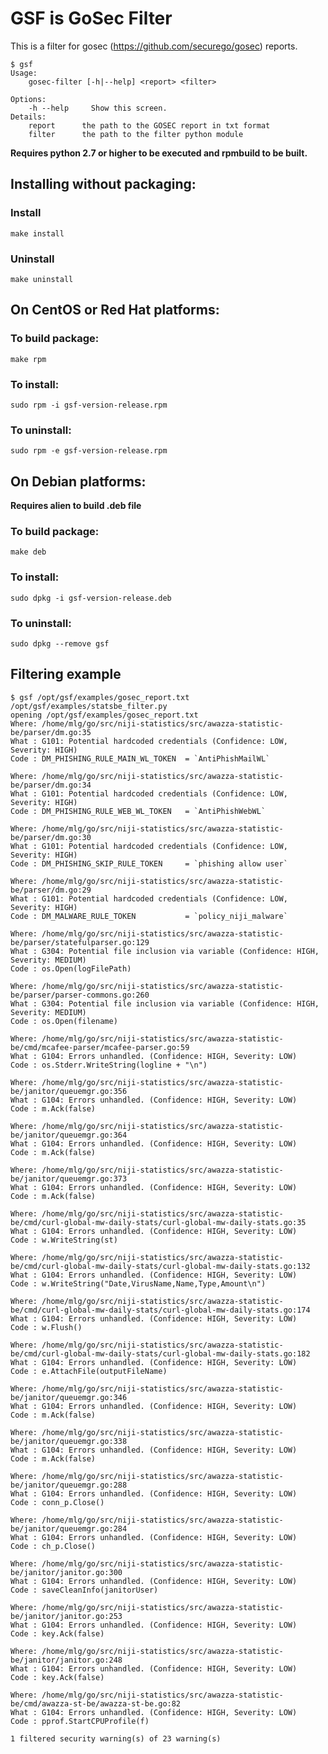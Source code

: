 # GSF is GoSec Filter
This is a filter for gosec (https://github.com/securego/gosec) reports.

    $ gsf
    Usage:
        gosec-filter [-h|--help] <report> <filter>
    
    Options:
        -h --help     Show this screen.
    Details:
        report      the path to the GOSEC report in txt format
        filter      the path to the filter python module

**Requires python 2.7 or higher to be executed and rpmbuild to be built.**

## Installing without packaging:
### Install
    make install
### Uninstall
    make uninstall
    
## On CentOS or Red Hat platforms:
### To build package: 
    make rpm
### To install:
    sudo rpm -i gsf-version-release.rpm
### To uninstall:
    sudo rpm -e gsf-version-release.rpm

## On Debian platforms:
**Requires alien to build .deb file**
### To build package:
    make deb
### To install:
    sudo dpkg -i gsf-version-release.deb
### To uninstall:
    sudo dpkg --remove gsf

## Filtering example

    $ gsf /opt/gsf/examples/gosec_report.txt /opt/gsf/examples/statsbe_filter.py
    opening /opt/gsf/examples/gosec_report.txt
    Where: /home/mlg/go/src/niji-statistics/src/awazza-statistic-be/parser/dm.go:35
    What : G101: Potential hardcoded credentials (Confidence: LOW, Severity: HIGH)
    Code : DM_PHISHING_RULE_MAIN_WL_TOKEN  = `AntiPhishMailWL`
    
    Where: /home/mlg/go/src/niji-statistics/src/awazza-statistic-be/parser/dm.go:34
    What : G101: Potential hardcoded credentials (Confidence: LOW, Severity: HIGH)
    Code : DM_PHISHING_RULE_WEB_WL_TOKEN   = `AntiPhishWebWL`
    
    Where: /home/mlg/go/src/niji-statistics/src/awazza-statistic-be/parser/dm.go:30
    What : G101: Potential hardcoded credentials (Confidence: LOW, Severity: HIGH)
    Code : DM_PHISHING_SKIP_RULE_TOKEN     = `phishing allow user`
    
    Where: /home/mlg/go/src/niji-statistics/src/awazza-statistic-be/parser/dm.go:29
    What : G101: Potential hardcoded credentials (Confidence: LOW, Severity: HIGH)
    Code : DM_MALWARE_RULE_TOKEN           = `policy_niji_malware`
    
    Where: /home/mlg/go/src/niji-statistics/src/awazza-statistic-be/parser/statefulparser.go:129
    What : G304: Potential file inclusion via variable (Confidence: HIGH, Severity: MEDIUM)
    Code : os.Open(logFilePath)
    
    Where: /home/mlg/go/src/niji-statistics/src/awazza-statistic-be/parser/parser-commons.go:260
    What : G304: Potential file inclusion via variable (Confidence: HIGH, Severity: MEDIUM)
    Code : os.Open(filename)
    
    Where: /home/mlg/go/src/niji-statistics/src/awazza-statistic-be/cmd/mcafee-parser/mcafee-parser.go:59
    What : G104: Errors unhandled. (Confidence: HIGH, Severity: LOW)
    Code : os.Stderr.WriteString(logline + "\n")
    
    Where: /home/mlg/go/src/niji-statistics/src/awazza-statistic-be/janitor/queuemgr.go:356
    What : G104: Errors unhandled. (Confidence: HIGH, Severity: LOW)
    Code : m.Ack(false)
    
    Where: /home/mlg/go/src/niji-statistics/src/awazza-statistic-be/janitor/queuemgr.go:364
    What : G104: Errors unhandled. (Confidence: HIGH, Severity: LOW)
    Code : m.Ack(false)
    
    Where: /home/mlg/go/src/niji-statistics/src/awazza-statistic-be/janitor/queuemgr.go:373
    What : G104: Errors unhandled. (Confidence: HIGH, Severity: LOW)
    Code : m.Ack(false)
    
    Where: /home/mlg/go/src/niji-statistics/src/awazza-statistic-be/cmd/curl-global-mw-daily-stats/curl-global-mw-daily-stats.go:35
    What : G104: Errors unhandled. (Confidence: HIGH, Severity: LOW)
    Code : w.WriteString(st)
    
    Where: /home/mlg/go/src/niji-statistics/src/awazza-statistic-be/cmd/curl-global-mw-daily-stats/curl-global-mw-daily-stats.go:132
    What : G104: Errors unhandled. (Confidence: HIGH, Severity: LOW)
    Code : w.WriteString("Date,VirusName,Name,Type,Amount\n")
    
    Where: /home/mlg/go/src/niji-statistics/src/awazza-statistic-be/cmd/curl-global-mw-daily-stats/curl-global-mw-daily-stats.go:174
    What : G104: Errors unhandled. (Confidence: HIGH, Severity: LOW)
    Code : w.Flush()
    
    Where: /home/mlg/go/src/niji-statistics/src/awazza-statistic-be/cmd/curl-global-mw-daily-stats/curl-global-mw-daily-stats.go:182
    What : G104: Errors unhandled. (Confidence: HIGH, Severity: LOW)
    Code : e.AttachFile(outputFileName)
    
    Where: /home/mlg/go/src/niji-statistics/src/awazza-statistic-be/janitor/queuemgr.go:346
    What : G104: Errors unhandled. (Confidence: HIGH, Severity: LOW)
    Code : m.Ack(false)
    
    Where: /home/mlg/go/src/niji-statistics/src/awazza-statistic-be/janitor/queuemgr.go:338
    What : G104: Errors unhandled. (Confidence: HIGH, Severity: LOW)
    Code : m.Ack(false)
    
    Where: /home/mlg/go/src/niji-statistics/src/awazza-statistic-be/janitor/queuemgr.go:288
    What : G104: Errors unhandled. (Confidence: HIGH, Severity: LOW)
    Code : conn_p.Close()
    
    Where: /home/mlg/go/src/niji-statistics/src/awazza-statistic-be/janitor/queuemgr.go:284
    What : G104: Errors unhandled. (Confidence: HIGH, Severity: LOW)
    Code : ch_p.Close()
    
    Where: /home/mlg/go/src/niji-statistics/src/awazza-statistic-be/janitor/janitor.go:300
    What : G104: Errors unhandled. (Confidence: HIGH, Severity: LOW)
    Code : saveCleanInfo(janitorUser)
    
    Where: /home/mlg/go/src/niji-statistics/src/awazza-statistic-be/janitor/janitor.go:253
    What : G104: Errors unhandled. (Confidence: HIGH, Severity: LOW)
    Code : key.Ack(false)
    
    Where: /home/mlg/go/src/niji-statistics/src/awazza-statistic-be/janitor/janitor.go:248
    What : G104: Errors unhandled. (Confidence: HIGH, Severity: LOW)
    Code : key.Ack(false)
    
    Where: /home/mlg/go/src/niji-statistics/src/awazza-statistic-be/cmd/awazza-st-be/awazza-st-be.go:82
    What : G104: Errors unhandled. (Confidence: HIGH, Severity: LOW)
    Code : pprof.StartCPUProfile(f)
    
    1 filtered security warning(s) of 23 warning(s)


